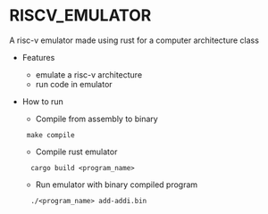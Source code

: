 # RISCV_EMULATOR
A risc-v emulator made using rust for a computer architecture class

- Features
  - emulate a risc-v architecture
  - run code in emulator

- How to run
  - Compile from assembly to binary
  ```
   make compile
  ```
  - Compile rust emulator
  ```
    cargo build <program_name>
  ```
  - Run emulator with binary compiled program
  ```
    ./<program_name> add-addi.bin
  ```
